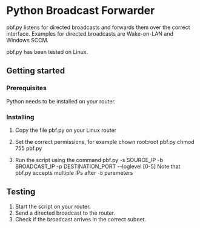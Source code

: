 # Python Broadcast Forwarder #

pbf.py listens for directed broadcasts and forwards them over the correct
interface. Examples for directed broadcasts are Wake-on-LAN and Windows
SCCM.

pbf.py has been tested on Linux.

## Getting started ##

### Prerequisites ###
Python needs to be installed on your router.

### Installing ###
1. Copy the file pbf.py on your Linux router
2. Set the correct permissions, for example
       chown root:root pbf.py
       chmod 755 pbf.py

3. Run the script using the command
       pbf.py -s SOURCE_IP -b BROADCAST_IP -p DESTINATION_PORT --loglevel [0-5]
   Note that pbf.py accepts multiple IPs after `-b` parameters

## Testing ##
1. Start the script on your router.
2. Send a directed broadcast to the router.
3. Check if the broadcast arrives in the correct subnet.
